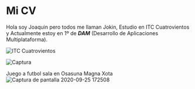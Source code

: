 **Mi CV**
=========

Hola soy Joaquin pero todos me llaman Jokin, 
Estudio en ITC Cuatrovientos y
Actualmente estoy en 1º de **_DAM_** (Desarrollo de Aplicaciones Multiplataforma).

![ITC Cuatrovientos](https://lh3.googleusercontent.com/proxy/-seNQt5oY8f8Qe97L3t66kYGOu2Jtwy_oD0379I2rwnebKdz4gDYShUUxJ15AwLxcWWkJHiNNcXjOr0b9rGVONSEyKH5e1MFQky4uoS3C7sRUaXsL5wPIoP4W51gw_N90ZpRBeofMHldgvu5ZGfJJPAFZ89X1iq3jao)

![Captura](https://user-images.githubusercontent.com/71701957/94284760-1fda7380-ff53-11ea-9b76-79dc230ac3bc.PNG)

Juego a futbol sala en Osasuna Magna Xota
![Captura de pantalla 2020-09-25 172508](https://user-images.githubusercontent.com/71701957/94285719-5a90db80-ff54-11ea-9487-3a9a78a95a3f.png)


